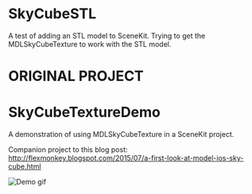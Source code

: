 # SkyCubeSTL

A test of adding an STL model to SceneKit. Trying to get the MDLSkyCubeTexture to work with the STL model.

# ORIGINAL PROJECT
# SkyCubeTextureDemo

A demonstration of using MDLSkyCubeTexture in a SceneKit project.

Companion project to this blog post: http://flexmonkey.blogspot.com/2015/07/a-first-look-at-model-ios-sky-cube.html

![Demo gif](/SkyCubeDemonstration/skycube.gif)
